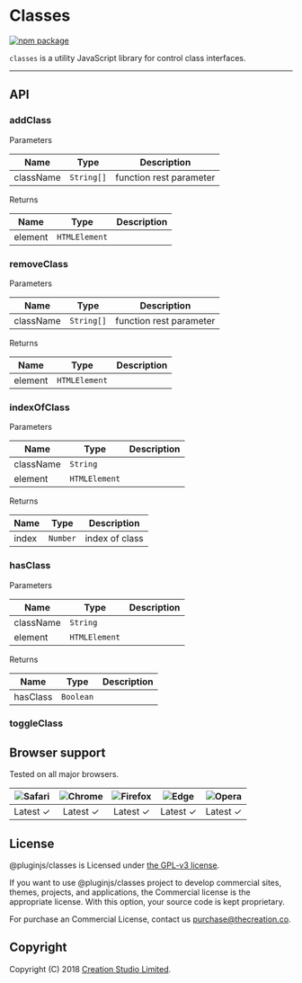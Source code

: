 # Classes

[![npm package](https://img.shields.io/npm/v/@pluginjs/classes.svg)](https://www.npmjs.com/package/@pluginjs/classes)

`classes` is a utility JavaScript library for control class interfaces.

---

## API

### addClass

Parameters

| Name | Type | Description |
|------|------|-------------|
| className | `String[]` | function rest parameter |

Returns

| Name | Type | Description |
|------|------|-------------|
| element | `HTMLElement` | |

### removeClass

Parameters

| Name | Type | Description |
|------|------|-------------|
| className | `String[]` | function rest parameter |

Returns

| Name | Type | Description |
|------|------|-------------|
| element | `HTMLElement` | |

### indexOfClass

Parameters

| Name | Type | Description |
|------|------|-------------|
| className | `String` | |
| element | `HTMLElement` | |

Returns

| Name | Type | Description |
|------|------|-------------|
| index | `Number` | index of class |

### hasClass

Parameters

| Name | Type | Description |
|------|------|-------------|
| className | `String` | |
| element | `HTMLElement` | |

Returns

| Name | Type | Description |
|------|------|-------------|
| hasClass | `Boolean` | |

### toggleClass

## Browser support

Tested on all major browsers.

| <img src="https://raw.githubusercontent.com/alrra/browser-logos/master/src/safari/safari_32x32.png" alt="Safari"> | <img src="https://raw.githubusercontent.com/alrra/browser-logos/master/src/chrome/chrome_32x32.png" alt="Chrome"> | <img src="https://raw.githubusercontent.com/alrra/browser-logos/master/src/firefox/firefox_32x32.png" alt="Firefox"> | <img src="https://raw.githubusercontent.com/alrra/browser-logos/master/src/edge/edge_32x32.png" alt="Edge"> | <img src="https://raw.githubusercontent.com/alrra/browser-logos/master/src/opera/opera_32x32.png" alt="Opera"> |
|:--:|:--:|:--:|:--:|:--:|
| Latest ✓ | Latest ✓ | Latest ✓ | Latest ✓ | Latest ✓ |

## License

@pluginjs/classes is Licensed under [the GPL-v3 license](LICENSE).

If you want to use @pluginjs/classes project to develop commercial sites, themes, projects, and applications, the Commercial license is the appropriate license. With this option, your source code is kept proprietary.

For purchase an Commercial License, contact us purchase@thecreation.co.

## Copyright

Copyright (C) 2018 [Creation Studio Limited](creationstudio.com).